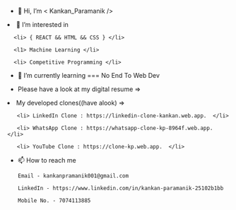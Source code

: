 - 👋 Hi, I’m < Kankan_Paramanik />
 <li>👀 I’m interested in 

      <li> { REACT && HTML && CSS } </li>
      
      <l1> Machine Learning </li>
      
      <li> Competitive Programming </li>
      
- 🌱 I’m currently learning 
      === No End To Web Dev
      
- Please have a look at my digital resume =>

<li> My developed clones((have alook) =>

       <li> LinkedIn Clone : https://linkedin-clone-kankan.web.app.  </li>
       
       <li> WhatsApp Clone : https://whatsapp-clone-kp-8964f.web.app. </li>
       
       <li> YouTube Clone : https://clone-kp.web.app.  </li>
 
 
- 📫 How to reach me



      Email - kankanpramanik001@gmail.com
      
      LinkedIn - https://www.linkedin.com/in/kankan-paramanik-25102b1bb
      
      Mobile No. - 7074113885

<!---
Kp31072001/Kp31072001 is a ✨ special ✨ repository because its `README.md` (this file) appears on your GitHub profile.
You can click the Preview link to take a look at your changes.
--->

